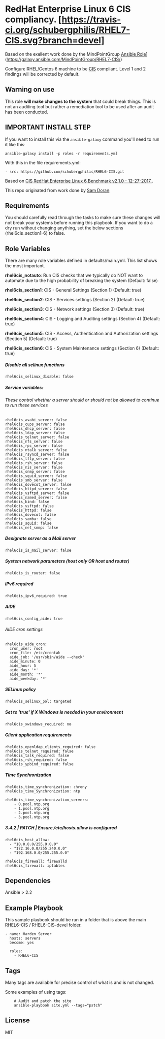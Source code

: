 RedHat Enterprise Linux 6 CIS compliancy. [https://travis-ci.org/schubergphilis/RHEL7-CIS.svg?branch=devel]
================
Based on the exellent work done by the MindPointGroup [Ansible Role](https://img.shields.io/ansible/role/16089.svg)](https://galaxy.ansible.com/MindPointGroup/RHEL7-CIS/)

Configure RHEL/Centos 6 machine to be [CIS](https://www.cisecurity.org/cis-benchmarks/) compliant. Level 1 and 2 findings will be corrected by default.

## Warning on use

This role **will make changes to the system** that could break things. This is not an auditing tool but rather a remediation tool to be used after an audit has been conducted.

## IMPORTANT INSTALL STEP

If you want to install this via the `ansible-galaxy` command you'll need to run it like this:

`ansible-galaxy install -p roles -r requirements.yml`

With this in the file requirements.yml:

```
- src: https://github.com/schubergphilis/RHEL6-CIS.git
```

Based on [CIS RedHat Enterprise Linux 6 Benchmark v2.1.0 - 12-27-2017 ](https://community.cisecurity.org/collab/public/index.php).

This repo originated from work done by [Sam Doran](https://github.com/samdoran/ansible-role-stig)

Requirements
------------

You should carefully read through the tasks to make sure these changes will not break your systems before running this playbook.
If you want to do a dry run without changing anything, set the below sections (rhel6cis_section1-6) to false. 

Role Variables
--------------
There are many role variables defined in defaults/main.yml. This list shows the most important.

**rhel6cis_notauto**: Run CIS checks that we typically do NOT want to automate due to the high probability of breaking the system (Default: false)

**rhel6cis_section1**: CIS - General Settings (Section 1) (Default: true)

**rhel6cis_section2**: CIS - Services settings (Section 2) (Default: true)

**rhel6cis_section3**: CIS - Network settings (Section 3) (Default: true)

**rhel6cis_section4**: CIS - Logging and Auditing settings (Section 4) (Default: true)

**rhel6cis_section5**: CIS - Access, Authentication and Authorization settings (Section 5) (Default: true)

**rhel6cis_section6**: CIS - System Maintenance settings (Section 6) (Default: true)  

##### Disable all selinux functions
`rhel6cis_selinux_disable: false`

##### Service variables:
###### These control whether a server should or should not be allowed to continue to run these services

```
rhel6cis_avahi_server: false  
rhel6cis_cups_server: false  
rhel6cis_dhcp_server: false  
rhel6cis_ldap_server: false  
rhel6cis_telnet_server: false  
rhel6cis_nfs_server: false  
rhel6cis_rpc_server: false  
rhel6cis_ntalk_server: false  
rhel6cis_rsyncd_server: false  
rhel6cis_tftp_server: false  
rhel6cis_rsh_server: false  
rhel6cis_nis_server: false  
rhel6cis_snmp_server: false  
rhel6cis_squid_server: false  
rhel6cis_smb_server: false  
rhel6cis_dovecot_server: false  
rhel6cis_httpd_server: false  
rhel6cis_vsftpd_server: false  
rhel6cis_named_server: false  
rhel6cis_bind: false  
rhel6cis_vsftpd: false  
rhel6cis_httpd: false  
rhel6cis_dovecot: false  
rhel6cis_samba: false  
rhel6cis_squid: false  
rhel6cis_net_snmp: false  
```  

##### Designate server as a Mail server
`rhel6cis_is_mail_server: false`


##### System network parameters (host only OR host and router)
`rhel6cis_is_router: false`  


##### IPv6 required
`rhel6cis_ipv6_required: true`  


##### AIDE
`rhel6cis_config_aide: true`

###### AIDE cron settings
```
rhel6cis_aide_cron:
  cron_user: root
  cron_file: /etc/crontab
  aide_job: '/usr/sbin/aide --check'
  aide_minute: 0
  aide_hour: 5
  aide_day: '*'
  aide_month: '*'
  aide_weekday: '*'  
```

##### SELinux policy
`rhel6cis_selinux_pol: targeted` 


##### Set to 'true' if X Windows is needed in your environment
`rhel6cis_xwindows_required: no` 


##### Client application requirements
```
rhel6cis_openldap_clients_required: false 
rhel6cis_telnet_required: false 
rhel6cis_talk_required: false  
rhel6cis_rsh_required: false 
rhel6cis_ypbind_required: false 
```

##### Time Synchronization
```
rhel6cis_time_synchronization: chrony
rhel6cis_time_Synchronization: ntp

rhel6cis_time_synchronization_servers:
    - 0.pool.ntp.org
    - 1.pool.ntp.org
    - 2.pool.ntp.org
    - 3.pool.ntp.org  
```  
  
##### 3.4.2 | PATCH | Ensure /etc/hosts.allow is configured
```
rhel6cis_host_allow:
  - "10.0.0.0/255.0.0.0"  
  - "172.16.0.0/255.240.0.0"  
  - "192.168.0.0/255.255.0.0"    
```  

```
rhel6cis_firewall: firewalld
rhel6cis_firewall: iptables
``` 
  

Dependencies
------------

Ansible > 2.2

Example Playbook
-------------------------

This sample playbook should be run in a folder that is above the main RHEL6-CIS / RHEL6-CIS-devel folder.

```
- name: Harden Server
  hosts: servers
  become: yes

  roles:
    - RHEL6-CIS
```

Tags
----
Many tags are available for precise control of what is and is not changed.

Some examples of using tags:

```
    # Audit and patch the site
    ansible-playbook site.yml --tags="patch"
```

License
-------

MIT
